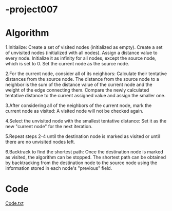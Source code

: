 # -project007
# Algorithm

1.Initialize:
Create a set of visited nodes (initialized as empty).
Create a set of unvisited nodes (initialized with all nodes).
Assign a distance value to every node. Initialize it as infinity for all nodes, except the source node, which is set to 0.
Set the current node as the source node.

2.For the current node, consider all of its neighbors:
Calculate their tentative distances from the source node. The distance from the source node to a neighbor is the sum of the distance value of the current node and the weight of the edge connecting them.
Compare the newly calculated tentative distance to the current assigned value and assign the smaller one.

3.After considering all of the neighbors of the current node, mark the current node as visited:
A visited node will not be checked again.

4.Select the unvisited node with the smallest tentative distance:
Set it as the new "current node" for the next iteration.

5.Repeat steps 2-4 until the destination node is marked as visited or until there are no unvisited nodes left.

6.Backtrack to find the shortest path:
Once the destination node is marked as visited, the algorithm can be stopped. The shortest path can be obtained by backtracking from the destination node to the source node using the information stored in each node's "previous" field.
# Code
[Code.txt](https://github.com/007-cmyk/-project007/files/12916782/Code.txt)
